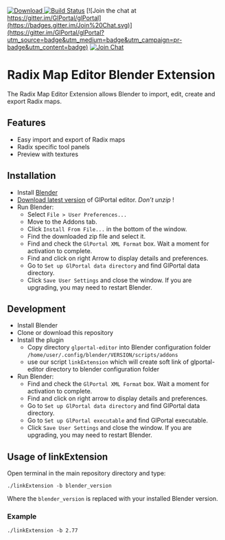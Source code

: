 [![Download](https://api.bintray.com/packages/glportal/generic/glportal-editor/images/download.svg) ](https://bintray.com/glportal/generic/glportal-editor/_latestVersion)
[![Build Status](https://travis-ci.org/GlPortal/map-editor.svg?branch=master)](https://travis-ci.org/GlPortal/map-editor)
[![Join the chat at https://gitter.im/GlPortal/glPortal](https://badges.gitter.im/Join%20Chat.svg)](https://gitter.im/GlPortal/glPortal?utm_source=badge&utm_medium=badge&utm_campaign=pr-badge&utm_content=badge)
[![Join Chat](https://img.shields.io/badge/irc-join_chat-brightgreen.svg)](http://webchat.freenode.net/?channels=%23%23glportal&uio=d4)

# Radix Map Editor Blender Extension
The Radix Map Editor Extension allows Blender to import, edit, create and export Radix maps.

## Features
- Easy import and export of Radix maps
- Radix specific tool panels
- Preview with textures

## Installation
- Install [Blender](http://www.blender.org/download/)
- [Download latest version](https://bintray.com/glportal/generic/glportal-editor/_latestVersion) of GlPortal editor. *Don’t unzip* !
- Run Blender:
  - Select `File > User Preferences...`
  - Move to the Addons tab.
  - Click `Install From File...` in the bottom of the window.
  - Find the downloaded zip file and select it.
  - Find and check the `GlPortal XML Format` box. Wait a moment for activation to complete.
  - Find and click on right Arrow to display details and preferences.
  - Go to `Set up GlPortal data directory` and find GlPortal data directory.
  - Click `Save User Settings` and close the window.
If you are upgrading, you may need to restart Blender.

## Development
-   Install Blender
-   Clone or download this repository
-   Install the plugin
    -   Copy directory `glportal-editor` into Blender configuration folder `/home/user/.config/blender/VERSION/scripts/addons`
    -   use our script `linkExtension` which will create soft link of glportal-editor directory to blender configuration folder
-   Run Blender:
    -   Find and check the `GlPortal XML Format` box. Wait a moment for activation to complete.
    -   Find and click on right arrow to display details and preferences.
    -   Go to `Set up GlPortal data directory` and find GlPortal data directory.
    -   Go to `Set up GlPortal executable` and find GlPortal executable.
    -   Click `Save User Settings` and close the window. If you are upgrading, you may need to restart Blender.


## Usage of linkExtension

Open terminal in the main repository directory and type:

```
./linkExtension -b blender_version
```

Where the `blender_version` is replaced with your installed Blender version.


### Example
```
./linkExtension -b 2.77
```
